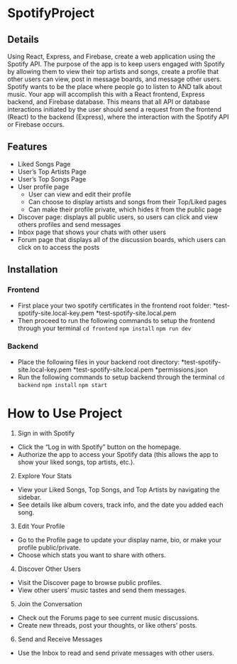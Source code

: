 # SpotifyProject

## Details
Using React, Express, and Firebase, create a web application using the Spotify API. The purpose of the app is to keep users engaged with Spotify by allowing them to view their top artists and songs, create a profile that other users can view, post in message boards, and message other users. Spotify wants to be the place where people go to listen to AND talk about music. Your app will accomplish this with a React frontend, Express backend, and Firebase database. This means that all API or database interactions initiated by the user should send a request from the frontend (React) to the backend (Express), where the interaction with the Spotify API or Firebase occurs.

## Features
* Liked Songs Page
* User’s Top Artists Page
* User’s Top Songs Page
* User profile page
    * User can view and edit their profile
    * Can choose to display artists and songs from their Top/Liked pages
    * Can make their profile private, which hides it from the public page
* Discover page: displays all public users, so users can click and view others profiles and send messages
* Inbox page that shows your chats with other users
* Forum page that displays all of the discussion boards, which users can click on to access the posts

## Installation

### Frontend
* First place your two spotify certificates in the frontend root folder:
      *test-spotify-site.local-key.pem
      *test-spotify-site.local.pem
* Then proceed to run the following commands to setup the frontend through your terminal
`cd frontend`
`npm install`
`npm run dev`

### Backend
* Place the following files in your backend root directory:
      *test-spotify-site.local-key.pem
      *test-spotify-site.local.pem
      *permissions.json
* Run the following commands to setup backend through the terminal
`cd backend`
`npm install`
`npm start`

# How to Use Project
1. Sign in with Spotify
* Click the “Log in with Spotify” button on the homepage.
* Authorize the app to access your Spotify data (this allows the app to show your liked songs, top artists, etc.).
2. Explore Your Stats
* View your Liked Songs, Top Songs, and Top Artists by navigating the sidebar.
* See details like album covers, track info, and the date you added each song.
3. Edit Your Profile
* Go to the Profile page to update your display name, bio, or make your profile public/private.
* Choose which stats you want to share with others.
4. Discover Other Users
* Visit the Discover page to browse public profiles.
* View other users’ music tastes and send them messages.
5. Join the Conversation
* Check out the Forums page to see current music discussions.
* Create new threads, post your thoughts, or like others’ posts.
6. Send and Receive Messages
* Use the Inbox to read and send private messages with other users.

